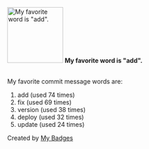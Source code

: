 <img src="https://my-badges.github.io/my-badges/favorite-word.png" alt="My favorite word is &quot;add&quot;." title="My favorite word is &quot;add&quot;." width="128">
<strong>My favorite word is &quot;add&quot;.</strong>
<br><br>

My favorite commit message words are:

1. add (used 74 times)
2. fix (used 69 times)
3. version (used 38 times)
4. deploy (used 32 times)
5. update (used 24 times)


Created by <a href="https://github.com/my-badges/my-badges">My Badges</a>
